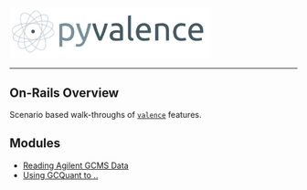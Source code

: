 <img src="logo/pyvalence-logo.png" alt="valence" width="70%" display="block" margin="auto">

---

## On-Rails Overview

Scenario based walk-throughs of [`valence`](https://github.com/blakeboswell/valence) features.

## Modules

- [Reading Agilent GCMS Data](notebooks/agilent_build.ipynb)
- [Using GCQuant to ..](notebooks/gcquant.ipynb)

